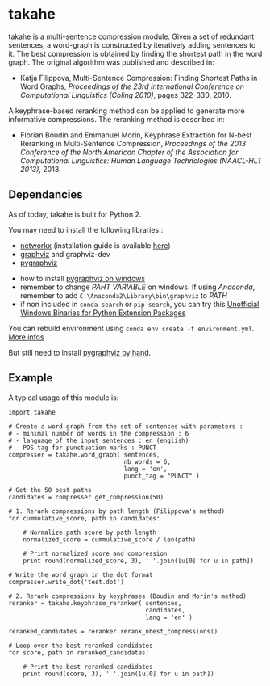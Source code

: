 # takahe

takahe is a multi-sentence compression module. Given a set of redundant sentences, a word-graph is constructed by iteratively adding sentences to it. The best compression is obtained by finding the shortest path in the word graph. The original algorithm was published and described in:

* Katja Filippova, Multi-Sentence Compression: Finding Shortest Paths in Word Graphs, *Proceedings of the 23rd International Conference on Computational Linguistics (Coling 2010)*, pages 322-330, 2010.

A keyphrase-based reranking method can be applied to generate more informative compressions. The reranking method is described in:

* Florian Boudin and Emmanuel Morin, Keyphrase Extraction for N-best Reranking in Multi-Sentence Compression, *Proceedings of the 2013 Conference of the North American Chapter of the Association for Computational Linguistics: Human Language Technologies (NAACL-HLT 2013)*, 2013.


## Dependancies

As of today, takahe is built for Python 2.

You may need to install the following libraries :

- [networkx](http://networkx.github.io/) (installation guide is available [here](http://networkx.github.io/documentation/latest/install.html))
- [graphviz](http://www.graphviz.org/) and graphviz-dev
- [pygraphviz](http://pygraphviz.github.io/documentation/latest/install.html)

* how to install [pygraphviz on windows](http://stackoverflow.com/questions/4571067/installing-pygraphviz-on-windows)
* remember to change _PAHT VARIABLE_ on windows. If using _Anaconda_, remember to add ``C:\Anaconda2\Library\bin\graphviz`` to _PATH_ 
* if non included in ``conda search`` or ``pip search``, you can try this [Unofficial Windows Binaries for Python Extension Packages](http://www.lfd.uci.edu/~gohlke/pythonlibs)

You can rebuild environment using ``conda env create -f environment.yml``. [More infos](http://conda.pydata.org/docs/using/envs.html#use-environment-from-file)

But still need to install [pygraphviz by hand](http://stackoverflow.com/questions/4571067/installing-pygraphviz-on-windows).



## Example
A typical usage of this module is:
    
	import takahe
        
	# Create a word graph from the set of sentences with parameters :
	# - minimal number of words in the compression : 6
	# - language of the input sentences : en (english)
	# - POS tag for punctuation marks : PUNCT
	compresser = takahe.word_graph( sentences, 
								    nb_words = 6, 
		                            lang = 'en', 
		                            punct_tag = "PUNCT" )

	# Get the 50 best paths
	candidates = compresser.get_compression(50)

	# 1. Rerank compressions by path length (Filippova's method)
	for cummulative_score, path in candidates:

		# Normalize path score by path length
		normalized_score = cummulative_score / len(path)

		# Print normalized score and compression
		print round(normalized_score, 3), ' '.join([u[0] for u in path])

	# Write the word graph in the dot format
	compresser.write_dot('test.dot')

	# 2. Rerank compressions by keyphrases (Boudin and Morin's method)
	reranker = takahe.keyphrase_reranker( sentences,  
										  candidates, 
										  lang = 'en' )

	reranked_candidates = reranker.rerank_nbest_compressions()

	# Loop over the best reranked candidates
	for score, path in reranked_candidates:
		
		# Print the best reranked candidates
		print round(score, 3), ' '.join([u[0] for u in path])
